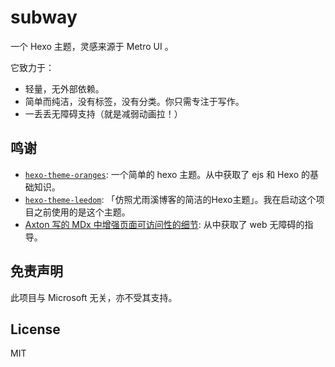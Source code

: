 # subway

一个 Hexo 主题，灵感来源于 Metro UI 。

它致力于：

- 轻量，无外部依赖。
- 简单而纯洁，没有标签，没有分类。你只需专注于写作。
- 一丢丢无障碍支持（就是减弱动画拉！）

## 鸣谢

- [`hexo-theme-oranges`](https://github.com/zchengsite/hexo-theme-oranges): 一个简单的 hexo 主题。从中获取了 ejs 和 Hexo 的基础知识。
- [`hexo-theme-leedom`](https://github.com/leedom92/hexo-theme-leedom): 「仿照尤雨溪博客的简洁的Hexo主题」。我在启动这个项目之前使用的是这个主题。
- [Axton 写的 MDx 中增强页面可访问性的细节](https://flyhigher.top/develop/1912.html): 从中获取了 web 无障碍的指导。

## 免责声明

此项目与 Microsoft 无关，亦不受其支持。

## License

MIT

